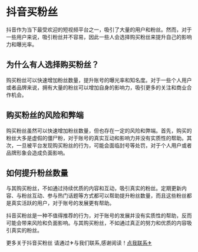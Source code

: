 # 抖音买粉丝

抖音作为当下最受欢迎的短视频平台之一，吸引了大量的用户和粉丝。然而，对于一些用户来说，吸引粉丝并不容易，因此一些人会选择购买粉丝来提升自己的影响力和曝光率。

## 为什么有人选择购买粉丝？

购买粉丝可以快速增加粉丝数量，提升账号的曝光率和知名度。对于一些个人用户或者品牌来说，拥有大量的粉丝可以增加自身的影响力，吸引更多的关注和商业合作机会。

## 购买粉丝的风险和弊端

购买粉丝虽然可以快速增加粉丝数量，但也存在一定的风险和弊端。首先，购买的粉丝大多是虚假的僵尸粉，对于账号的真实互动和影响力并没有实质性的帮助。其次，一旦被平台发现购买粉丝的行为，可能会面临封号等处罚，对于个人用户或者品牌形象会造成负面影响。

## 如何提升粉丝数量

与其购买粉丝，不如通过持续优质的内容和互动，吸引真实的粉丝。定期更新内容、与粉丝互动、参与热门话题等方式都可以帮助提升粉丝数量，而且这些粉丝都是真实活跃的用户，对于账号的发展更有帮助。

抖音买粉丝是一种不值得推荐的行为，对于账号的发展并没有实质性的帮助，反而可能会带来风险和负面影响。与其购买粉丝，不如通过真正的努力和优质的内容吸引真实的粉丝。

更多关于抖音买粉丝 请通过✈与我们联系,感谢阅读！[点我联系✈](https://plus.G208.com)